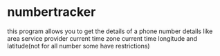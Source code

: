 # numbertracker
this program allows you to get the details of a phone number details like 
area
service provider 
current time zone
current time
longitude and latitude(not for all number some have restrictions)
